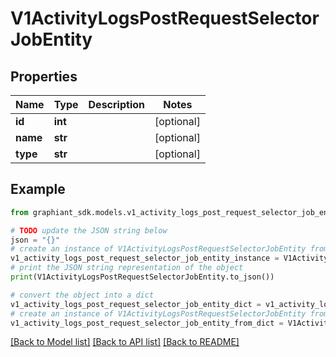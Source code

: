 # V1ActivityLogsPostRequestSelectorJobEntity


## Properties

Name | Type | Description | Notes
------------ | ------------- | ------------- | -------------
**id** | **int** |  | [optional] 
**name** | **str** |  | [optional] 
**type** | **str** |  | [optional] 

## Example

```python
from graphiant_sdk.models.v1_activity_logs_post_request_selector_job_entity import V1ActivityLogsPostRequestSelectorJobEntity

# TODO update the JSON string below
json = "{}"
# create an instance of V1ActivityLogsPostRequestSelectorJobEntity from a JSON string
v1_activity_logs_post_request_selector_job_entity_instance = V1ActivityLogsPostRequestSelectorJobEntity.from_json(json)
# print the JSON string representation of the object
print(V1ActivityLogsPostRequestSelectorJobEntity.to_json())

# convert the object into a dict
v1_activity_logs_post_request_selector_job_entity_dict = v1_activity_logs_post_request_selector_job_entity_instance.to_dict()
# create an instance of V1ActivityLogsPostRequestSelectorJobEntity from a dict
v1_activity_logs_post_request_selector_job_entity_from_dict = V1ActivityLogsPostRequestSelectorJobEntity.from_dict(v1_activity_logs_post_request_selector_job_entity_dict)
```
[[Back to Model list]](../README.md#documentation-for-models) [[Back to API list]](../README.md#documentation-for-api-endpoints) [[Back to README]](../README.md)


